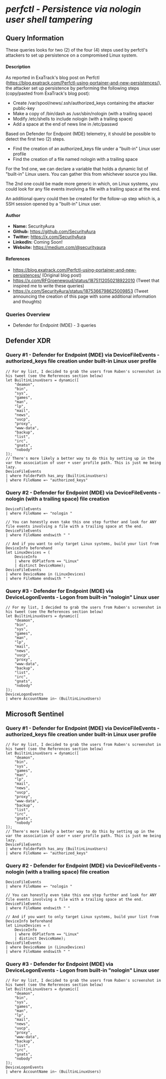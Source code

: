 # *perfctl - Persistence via nologin user shell tampering*

## Query Information

These queries looks for two (2) of the four (4) steps used by perfctl's attackers to set up persistence on a compromised Linux system.

#### Description

As reported in ExaTrack's blog post on Perfctl (https://blog.exatrack.com/Perfctl-using-portainer-and-new-persistences/), the attacker set up persistence by performing the following steps (copy/pasted from ExaTrack's blog post):

- Create /var/spool/news/.ssh/authorized_keys containing the attacker public-key
- Make a copy of /bin/dash as /usr/sbin/nologin (with a trailing space)
- Modify /etc/shells to include nologin (with a trailing space)
- Add a space at the end of news line in /etc/passwd

Based on Defender for Endpoint (MDE) telemetry, it should be possible to detect the first two (2) steps.

- Find the creation of an authorized_keys file under a "built-in" Linux user profile
- Find the creation of a file named nologin with a trailing space

For the 1nd one, we can declare a variable that holds a dynamic list of "built-in" Linux users. You can gather this from whichever source you like.

The 2nd one could be made more generic in which, on Linux systems, you could look for any file events involving a file with a trailing space at the end.

An additional query could then be created for the follow-up step which is, a SSH session opened by a "built-in" Linux user.

#### Author
- **Name:** SecurityAura
- **Github:** https://github.com/SecurityAura
- **Twitter:** https://x.com/SecurityAura
- **LinkedIn:** Coming Soon!
- **Website:** https://medium.com/@securityaura

#### References

- https://blog.exatrack.com/Perfctl-using-portainer-and-new-persistences/ (Original blog post)
- https://x.com/RFGroenewoud/status/1875112050218922010 (Tweet that inspired me to write these queries)
- https://x.com/SecurityAura/status/1875366798625009853 (Tweet announcing the creation of this page with some additional information and thoughts)

### Queries Overview ###

- Defender for Endpoint (MDE) - 3 queries

## Defender XDR ##
### Query #1 - Defender for Endpoint (MDE) via DeviceFileEvents - authorized_keys file creation under built-in Linux user profile ###
```KQL
// For my list, I decided to grab the users from Ruben's screenshot in his tweet (see the References section below)
let BuiltinLinuxUsers = dynamic([
    "deamon",
    "bin",
    "sys",
    "games",
    "man",
    "lp",
    "mail",
    "news",
    "uucp",
    "proxy",
    "www-data",
    "backup",
    "list",
    "irc",
    "gnats",
    "nobody"
]);
// There's more likely a better way to do this by setting up in the var the association of user + user profile path. This is just me being lazy.
DeviceFileEvents
| where FolderPath has_any (BuiltinLinuxUsers)
| where FileName =~ "authorized_keys"
```
### Query #2 - Defender for Endpoint (MDE) via DeviceFileEvents - nologin (with a trailing space) file creation ###
```KQL
DeviceFileEvents
| where FileName =~ "nologin "

// You can honestly even take this one step further and look for ANY file events involving a file with a trailing space at the end.
DeviceFileEvents
| where FileName endswith " "

// And if you want to only target Linux systems, build your list from DeviceInfo beforehand
let LinuxDevices = (
    DeviceInfo
    | where OSPlatform == "Linux"
    | distinct DeviceName);
DeviceFileEvents
| where DeviceName in (LinuxDevices)
| where FileName endswith " "
```
### Query #3 - Defender for Endpoint (MDE) via DeviceLogonEvents - Logon from built-in "nologin" Linux user ###
```KQL
// For my list, I decided to grab the users from Ruben's screenshot in his tweet (see the References section below)
let BuiltinLinuxUsers = dynamic([
    "deamon",
    "bin",
    "sys",
    "games",
    "man",
    "lp",
    "mail",
    "news",
    "uucp",
    "proxy",
    "www-data",
    "backup",
    "list",
    "irc",
    "gnats",
    "nobody"
]);
DeviceLogonEvents
| where AccountName in~ (BuiltinLinuxUsers)
```
## Microsoft Sentinel ##
### Query #1 - Defender for Endpoint (MDE) via DeviceFileEvents - authorized_keys file creation under built-in Linux user profile ###
```KQL
// For my list, I decided to grab the users from Ruben's screenshot in his tweet (see the References section below)
let BuiltinLinuxUsers = dynamic([
    "deamon",
    "bin",
    "sys",
    "games",
    "man",
    "lp",
    "mail",
    "news",
    "uucp",
    "proxy",
    "www-data",
    "backup",
    "list",
    "irc",
    "gnats",
    "nobody"
]);
// There's more likely a better way to do this by setting up in the var the association of user + user profile path. This is just me being lazy.
DeviceFileEvents
| where FolderPath has_any (BuiltinLinuxUsers)
| where FileName =~ "authorized_keys"
```
### Query #2 - Defender for Endpoint (MDE) via DeviceFileEvents - nologin (with a trailing space) file creation ###
```KQL
DeviceFileEvents
| where FileName =~ "nologin "

// You can honestly even take this one step further and look for ANY file events involving a file with a trailing space at the end.
DeviceFileEvents
| where FileName endswith " "

// And if you want to only target Linux systems, build your list from DeviceInfo beforehand
let LinuxDevices = (
    DeviceInfo
    | where OSPlatform == "Linux"
    | distinct DeviceName);
DeviceFileEvents
| where DeviceName in (LinuxDevices)
| where FileName endswith " "
```
### Query #3 - Defender for Endpoint (MDE) via DeviceLogonEvents - Logon from built-in "nologin" Linux user ###
```KQL
// For my list, I decided to grab the users from Ruben's screenshot in his tweet (see the References section below)
let BuiltinLinuxUsers = dynamic([
    "deamon",
    "bin",
    "sys",
    "games",
    "man",
    "lp",
    "mail",
    "news",
    "uucp",
    "proxy",
    "www-data",
    "backup",
    "list",
    "irc",
    "gnats",
    "nobody"
]);
DeviceLogonEvents
| where AccountName in~ (BuiltinLinuxUsers)
```
